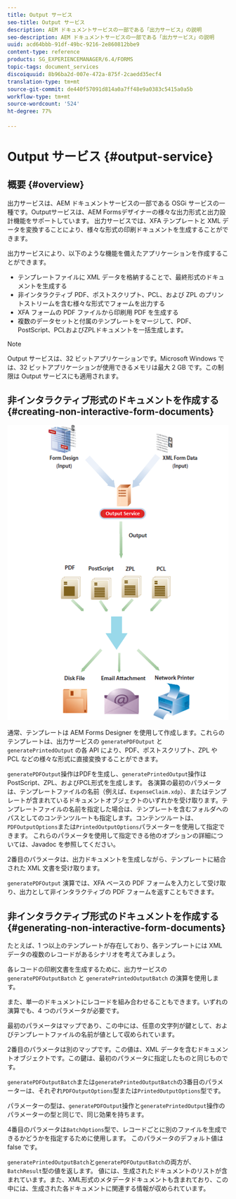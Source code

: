 ```yaml
---
title: Output サービス
seo-title: Output サービス
description: AEM ドキュメントサービスの一部である「出力サービス」の説明
seo-description: AEM ドキュメントサービスの一部である「出力サービス」の説明
uuid: acd64bbb-91df-49bc-9216-2e860812bbe9
content-type: reference
products: SG_EXPERIENCEMANAGER/6.4/FORMS
topic-tags: document_services
discoiquuid: 8b96ba2d-007e-472a-875f-2caedd35ecf4
translation-type: tm+mt
source-git-commit: de440f57091d814a0a7ff48e9a0383c5415a0a5b
workflow-type: tm+mt
source-wordcount: '524'
ht-degree: 77%

---
```



# Output サービス {#output-service}

## 概要 {#overview}

出力サービスは、AEM ドキュメントサービスの一部である OSGi サービスの一種です。Outputサービスは、AEM Formsデザイナーの様々な出力形式と出力設計機能をサポートしています。 出力サービスでは、XFA テンプレートと XML データを変換することにより、様々な形式の印刷ドキュメントを生成することができます。

出力サービスにより、以下のような機能を備えたアプリケーションを作成することができます。

* テンプレートファイルに XML データを格納することで、最終形式のドキュメントを生成する
* 非インタラクティブ PDF、ポストスクリプト、PCL、および ZPL のプリントストリームを含む様々な形式でフォームを出力する
* XFA フォームの PDF ファイルから印刷用 PDF を生成する
* 複数のデータセットと付属のテンプレートをマージして、PDF、PostScript、PCLおよびZPLドキュメントを一括生成します。

>[!NOTE]
>
>Output サービスは、32 ビットアプリケーションです。Microsoft Windows では、32 ビットアプリケーションが使用できるメモリは最大 2 GB です。この制限は Output サービスにも適用されます。

## 非インタラクティブ形式のドキュメントを作成する {#creating-non-interactive-form-documents}

![usingoutput_modified](assets/usingoutput_modified.png)

通常、テンプレートは AEM Forms Designer を使用して作成します。これらのテンプレートは、出力サービスの `generatePDFOutput` と `generatePrintedOutput` の各 API により、PDF、ポストスクリプト、ZPL や PCL などの様々な形式に直接変換することができます。

`generatePDFOutput`操作はPDFを生成し、`generatePrintedOutput`操作はPostScript、ZPL、およびPCL形式を生成します。 各演算の最初のパラメータは、テンプレートファイルの名前（例えば、`ExpenseClaim.xdp`）、またはテンプレートが含まれているドキュメントオブジェクトのいずれかを受け取ります。テンプレートファイルの名前を指定した場合は、テンプレートを含むフォルダへのパスとしてのコンテンツルートも指定します。コンテンツルートは、`PDFOutputOptions`または`PrintedOutputOptions`パラメーターを使用して指定できます。 これらのパラメータを使用して指定できる他のオプションの詳細については、Javadoc を参照してください。

2番目のパラメータは、出力ドキュメントを生成しながら、テンプレートに結合された XML 文書を受け取ります。

`generatePDFOutput` 演算では、XFA ベースの PDF フォームを入力として受け取り、出力として非インタラクティブの PDF フォームを返すこともできます。

## 非インタラクティブ形式のドキュメントを作成する {#generating-non-interactive-form-documents}

たとえば、1 つ以上のテンプレートが存在しており、各テンプレートには XML データの複数のレコードがあるシナリオを考えてみましょう。

各レコードの印刷文書を生成するために、出力サービスの `generatePDFOutputBatch` と `generatePrintedOutputBatch` の演算を使用します。

また、単一のドキュメントにレコードを組み合わせることもできます。いずれの演算でも、4 つのパラメータが必要です。

最初のパラメータはマップであり、この中には、任意の文字列が鍵として、およびテンプレートファイルの名前が値として収められています。

2番目のパラメータは別のマップです。この値は、XML データを含むドキュメントオブジェクトです。この鍵は、最初のパラメータに指定したものと同じものです。

`generatePDFOutputBatch`または`generatePrintedOutputBatch`の3番目のパラメーターは、それぞれ`PDFOutputOptions`型または`PrintedOutputOptions`型です。

パラメーターの型は、`generatePDFOutput`操作と`generatePrintedOutput`操作のパラメーターの型と同じで、同じ効果を持ちます。

4番目のパラメータは`BatchOptions`型で、レコードごとに別のファイルを生成できるかどうかを指定するために使用します。 このパラメータのデフォルト値は false です。

`generatePrintedOutputBatch`と`generatePDFOutputBatch`の両方が、`BatchResult`型の値を返します。 値には、生成されたドキュメントのリストが含まれています。また、XML形式のメタデータドキュメントも含まれており、この中には、生成された各ドキュメントに関連する情報が収められています。
